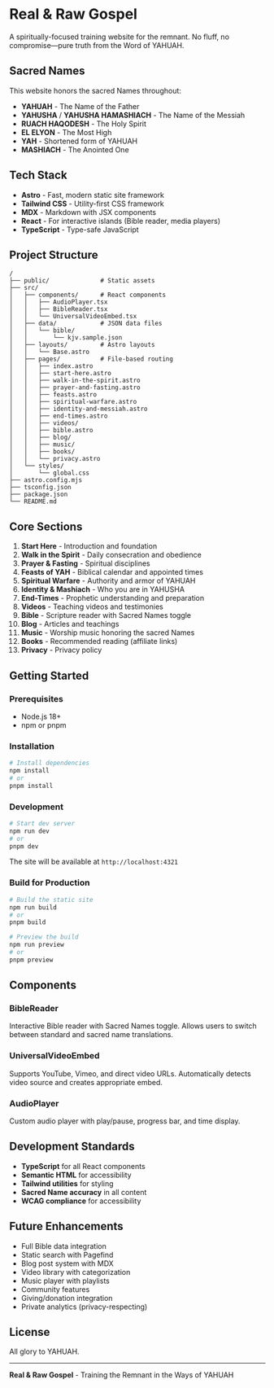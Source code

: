 # Real & Raw Gospel

A spiritually-focused training website for the remnant. No fluff, no compromise—pure truth from the Word of YAHUAH.

## Sacred Names

This website honors the sacred Names throughout:
- **YAHUAH** - The Name of the Father
- **YAHUSHA** / **YAHUSHA HAMASHIACH** - The Name of the Messiah
- **RUACH HAQODESH** - The Holy Spirit
- **EL ELYON** - The Most High
- **YAH** - Shortened form of YAHUAH
- **MASHIACH** - The Anointed One

## Tech Stack

- **Astro** - Fast, modern static site framework
- **Tailwind CSS** - Utility-first CSS framework
- **MDX** - Markdown with JSX components
- **React** - For interactive islands (Bible reader, media players)
- **TypeScript** - Type-safe JavaScript

## Project Structure

```
/
├── public/              # Static assets
├── src/
│   ├── components/      # React components
│   │   ├── AudioPlayer.tsx
│   │   ├── BibleReader.tsx
│   │   └── UniversalVideoEmbed.tsx
│   ├── data/            # JSON data files
│   │   └── bible/
│   │       └── kjv.sample.json
│   ├── layouts/         # Astro layouts
│   │   └── Base.astro
│   ├── pages/           # File-based routing
│   │   ├── index.astro
│   │   ├── start-here.astro
│   │   ├── walk-in-the-spirit.astro
│   │   ├── prayer-and-fasting.astro
│   │   ├── feasts.astro
│   │   ├── spiritual-warfare.astro
│   │   ├── identity-and-messiah.astro
│   │   ├── end-times.astro
│   │   ├── videos/
│   │   ├── bible.astro
│   │   ├── blog/
│   │   ├── music/
│   │   ├── books/
│   │   └── privacy.astro
│   └── styles/
│       └── global.css
├── astro.config.mjs
├── tsconfig.json
├── package.json
└── README.md
```

## Core Sections

1. **Start Here** - Introduction and foundation
2. **Walk in the Spirit** - Daily consecration and obedience
3. **Prayer & Fasting** - Spiritual disciplines
4. **Feasts of YAH** - Biblical calendar and appointed times
5. **Spiritual Warfare** - Authority and armor of YAHUAH
6. **Identity & Mashiach** - Who you are in YAHUSHA
7. **End-Times** - Prophetic understanding and preparation
8. **Videos** - Teaching videos and testimonies
9. **Bible** - Scripture reader with Sacred Names toggle
10. **Blog** - Articles and teachings
11. **Music** - Worship music honoring the sacred Names
12. **Books** - Recommended reading (affiliate links)
13. **Privacy** - Privacy policy

## Getting Started

### Prerequisites

- Node.js 18+ 
- npm or pnpm

### Installation

```bash
# Install dependencies
npm install
# or
pnpm install
```

### Development

```bash
# Start dev server
npm run dev
# or
pnpm dev
```

The site will be available at `http://localhost:4321`

### Build for Production

```bash
# Build the static site
npm run build
# or
pnpm build

# Preview the build
npm run preview
# or
pnpm preview
```

## Components

### BibleReader
Interactive Bible reader with Sacred Names toggle. Allows users to switch between standard and sacred name translations.

### UniversalVideoEmbed
Supports YouTube, Vimeo, and direct video URLs. Automatically detects video source and creates appropriate embed.

### AudioPlayer
Custom audio player with play/pause, progress bar, and time display.

## Development Standards

- **TypeScript** for all React components
- **Semantic HTML** for accessibility
- **Tailwind utilities** for styling
- **Sacred Name accuracy** in all content
- **WCAG compliance** for accessibility

## Future Enhancements

- Full Bible data integration
- Static search with Pagefind
- Blog post system with MDX
- Video library with categorization
- Music player with playlists
- Community features
- Giving/donation integration
- Private analytics (privacy-respecting)

## License

All glory to YAHUAH.

---

**Real & Raw Gospel** - Training the Remnant in the Ways of YAHUAH
